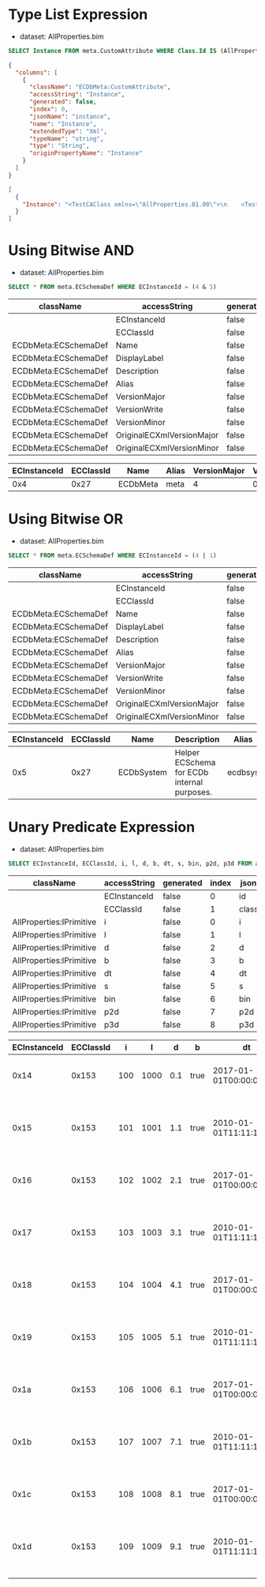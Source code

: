# Type List Expression

- dataset: AllProperties.bim

```sql
SELECT Instance FROM meta.CustomAttribute WHERE Class.Id IS (AllProperties.TestCAClass) LIMIT 1
```

```json
{
  "columns": [
    {
      "className": "ECDbMeta:CustomAttribute",
      "accessString": "Instance",
      "generated": false,
      "index": 0,
      "jsonName": "instance",
      "name": "Instance",
      "extendedType": "Xml",
      "typeName": "string",
      "type": "String",
      "originPropertyName": "Instance"
    }
  ]
}
```

```json
[
  {
    "Instance": "<TestCAClass xmlns=\"AllProperties.01.00\">\n    <TestCAProp>TestProp</TestCAProp>\n</TestCAClass>\n"
  }
]
```

# Using Bitwise AND

- dataset: AllProperties.bim

```sql
SELECT * FROM meta.ECSchemaDef WHERE ECInstanceId = (4 & 5)
```

| className            | accessString              | generated | index | jsonName                  | name                      | extendedType | typeName | type   | originPropertyName        |
| -------------------- | ------------------------- | --------- | ----- | ------------------------- | ------------------------- | ------------ | -------- | ------ | ------------------------- |
|                      | ECInstanceId              | false     | 0     | id                        | ECInstanceId              | Id           | long     | Id     | ECInstanceId              |
|                      | ECClassId                 | false     | 1     | className                 | ECClassId                 | ClassId      | long     | Id     | ECClassId                 |
| ECDbMeta:ECSchemaDef | Name                      | false     | 2     | name                      | Name                      | undefined    | string   | String | Name                      |
| ECDbMeta:ECSchemaDef | DisplayLabel              | false     | 3     | displayLabel              | DisplayLabel              | undefined    | string   | String | DisplayLabel              |
| ECDbMeta:ECSchemaDef | Description               | false     | 4     | description               | Description               | undefined    | string   | String | Description               |
| ECDbMeta:ECSchemaDef | Alias                     | false     | 5     | alias                     | Alias                     | undefined    | string   | String | Alias                     |
| ECDbMeta:ECSchemaDef | VersionMajor              | false     | 6     | versionMajor              | VersionMajor              | undefined    | int      | Int    | VersionMajor              |
| ECDbMeta:ECSchemaDef | VersionWrite              | false     | 7     | versionWrite              | VersionWrite              | undefined    | int      | Int    | VersionWrite              |
| ECDbMeta:ECSchemaDef | VersionMinor              | false     | 8     | versionMinor              | VersionMinor              | undefined    | int      | Int    | VersionMinor              |
| ECDbMeta:ECSchemaDef | OriginalECXmlVersionMajor | false     | 9     | originalECXmlVersionMajor | OriginalECXmlVersionMajor | undefined    | int      | Int    | OriginalECXmlVersionMajor |
| ECDbMeta:ECSchemaDef | OriginalECXmlVersionMinor | false     | 10    | originalECXmlVersionMinor | OriginalECXmlVersionMinor | undefined    | int      | Int    | OriginalECXmlVersionMinor |

| ECInstanceId | ECClassId | Name     | Alias | VersionMajor | VersionWrite | VersionMinor | OriginalECXmlVersionMajor | OriginalECXmlVersionMinor |
| ------------ | --------- | -------- | ----- | ------------ | ------------ | ------------ | ------------------------- | ------------------------- |
| 0x4          | 0x27      | ECDbMeta | meta  | 4            | 0            | 3            | 3                         | 2                         |

# Using Bitwise OR

- dataset: AllProperties.bim

```sql
SELECT * FROM meta.ECSchemaDef WHERE ECInstanceId = (4 | 1)
```

| className            | accessString              | generated | index | jsonName                  | name                      | extendedType | typeName | type   | originPropertyName        |
| -------------------- | ------------------------- | --------- | ----- | ------------------------- | ------------------------- | ------------ | -------- | ------ | ------------------------- |
|                      | ECInstanceId              | false     | 0     | id                        | ECInstanceId              | Id           | long     | Id     | ECInstanceId              |
|                      | ECClassId                 | false     | 1     | className                 | ECClassId                 | ClassId      | long     | Id     | ECClassId                 |
| ECDbMeta:ECSchemaDef | Name                      | false     | 2     | name                      | Name                      | undefined    | string   | String | Name                      |
| ECDbMeta:ECSchemaDef | DisplayLabel              | false     | 3     | displayLabel              | DisplayLabel              | undefined    | string   | String | DisplayLabel              |
| ECDbMeta:ECSchemaDef | Description               | false     | 4     | description               | Description               | undefined    | string   | String | Description               |
| ECDbMeta:ECSchemaDef | Alias                     | false     | 5     | alias                     | Alias                     | undefined    | string   | String | Alias                     |
| ECDbMeta:ECSchemaDef | VersionMajor              | false     | 6     | versionMajor              | VersionMajor              | undefined    | int      | Int    | VersionMajor              |
| ECDbMeta:ECSchemaDef | VersionWrite              | false     | 7     | versionWrite              | VersionWrite              | undefined    | int      | Int    | VersionWrite              |
| ECDbMeta:ECSchemaDef | VersionMinor              | false     | 8     | versionMinor              | VersionMinor              | undefined    | int      | Int    | VersionMinor              |
| ECDbMeta:ECSchemaDef | OriginalECXmlVersionMajor | false     | 9     | originalECXmlVersionMajor | OriginalECXmlVersionMajor | undefined    | int      | Int    | OriginalECXmlVersionMajor |
| ECDbMeta:ECSchemaDef | OriginalECXmlVersionMinor | false     | 10    | originalECXmlVersionMinor | OriginalECXmlVersionMinor | undefined    | int      | Int    | OriginalECXmlVersionMinor |

| ECInstanceId | ECClassId | Name       | Description                                 | Alias   | VersionMajor | VersionWrite | VersionMinor | OriginalECXmlVersionMajor | OriginalECXmlVersionMinor |
| ------------ | --------- | ---------- | ------------------------------------------- | ------- | ------------ | ------------ | ------------ | ------------------------- | ------------------------- |
| 0x5          | 0x27      | ECDbSystem | Helper ECSchema for ECDb internal purposes. | ecdbsys | 5            | 0            | 2            | 3                         | 2                         |

# Unary Predicate Expression

- dataset: AllProperties.bim

```sql
SELECT ECInstanceId, ECClassId, i, l, d, b, dt, s, bin, p2d, p3d FROM aps.TestElement WHERE True
```

| className                | accessString | generated | index | jsonName  | name         | extendedType | typeName | type     | originPropertyName |
| ------------------------ | ------------ | --------- | ----- | --------- | ------------ | ------------ | -------- | -------- | ------------------ |
|                          | ECInstanceId | false     | 0     | id        | ECInstanceId | Id           | long     | Id       | ECInstanceId       |
|                          | ECClassId    | false     | 1     | className | ECClassId    | ClassId      | long     | Id       | ECClassId          |
| AllProperties:IPrimitive | i            | false     | 0     | i         | i            | undefined    | int      | Int      | i                  |
| AllProperties:IPrimitive | l            | false     | 1     | l         | l            | undefined    | long     | Int64    | l                  |
| AllProperties:IPrimitive | d            | false     | 2     | d         | d            | undefined    | double   | Double   | d                  |
| AllProperties:IPrimitive | b            | false     | 3     | b         | b            | undefined    | boolean  | Boolean  | b                  |
| AllProperties:IPrimitive | dt           | false     | 4     | dt        | dt           | undefined    | dateTime | DateTime | dt                 |
| AllProperties:IPrimitive | s            | false     | 5     | s         | s            | undefined    | string   | String   | s                  |
| AllProperties:IPrimitive | bin          | false     | 6     | bin       | bin          | Json         | string   | Blob     | bin                |
| AllProperties:IPrimitive | p2d          | false     | 7     | p2d       | p2d          | undefined    | point2d  | Point2d  | p2d                |
| AllProperties:IPrimitive | p3d          | false     | 8     | p3d       | p3d          | undefined    | point3d  | Point3d  | p3d                |

| ECInstanceId | ECClassId | i   | l    | d   | b    | dt                      | s    | bin                                | p2d                          | p3d                                        |
| ------------ | --------- | --- | ---- | --- | ---- | ----------------------- | ---- | ---------------------------------- | ---------------------------- | ------------------------------------------ |
| 0x14         | 0x153     | 100 | 1000 | 0.1 | true | 2017-01-01T00:00:00.000 | str0 | BIN(1,2,3)                         | {"X": 1.034, "Y": 2.034}     | {"X": -1, "Y": 2.3, "Z": 3.0001}           |
| 0x15         | 0x153     | 101 | 1001 | 1.1 | true | 2010-01-01T11:11:11.000 | str1 | BIN(11,21,31,34,53,21,14,14,55,22) | {"X": 1111.11, "Y": 2222.22} | {"X": -111.11, "Y": -222.22, "Z": -333.33} |
| 0x16         | 0x153     | 102 | 1002 | 2.1 | true | 2017-01-01T00:00:00.000 | str2 | BIN(1,2,3)                         | {"X": 1.034, "Y": 2.034}     | {"X": -1, "Y": 2.3, "Z": 3.0001}           |
| 0x17         | 0x153     | 103 | 1003 | 3.1 | true | 2010-01-01T11:11:11.000 | str3 | BIN(11,21,31,34,53,21,14,14,55,22) | {"X": 1111.11, "Y": 2222.22} | {"X": -111.11, "Y": -222.22, "Z": -333.33} |
| 0x18         | 0x153     | 104 | 1004 | 4.1 | true | 2017-01-01T00:00:00.000 | str4 | BIN(1,2,3)                         | {"X": 1.034, "Y": 2.034}     | {"X": -1, "Y": 2.3, "Z": 3.0001}           |
| 0x19         | 0x153     | 105 | 1005 | 5.1 | true | 2010-01-01T11:11:11.000 | str5 | BIN(11,21,31,34,53,21,14,14,55,22) | {"X": 1111.11, "Y": 2222.22} | {"X": -111.11, "Y": -222.22, "Z": -333.33} |
| 0x1a         | 0x153     | 106 | 1006 | 6.1 | true | 2017-01-01T00:00:00.000 | str6 | BIN(1,2,3)                         | {"X": 1.034, "Y": 2.034}     | {"X": -1, "Y": 2.3, "Z": 3.0001}           |
| 0x1b         | 0x153     | 107 | 1007 | 7.1 | true | 2010-01-01T11:11:11.000 | str7 | BIN(11,21,31,34,53,21,14,14,55,22) | {"X": 1111.11, "Y": 2222.22} | {"X": -111.11, "Y": -222.22, "Z": -333.33} |
| 0x1c         | 0x153     | 108 | 1008 | 8.1 | true | 2017-01-01T00:00:00.000 | str8 | BIN(1,2,3)                         | {"X": 1.034, "Y": 2.034}     | {"X": -1, "Y": 2.3, "Z": 3.0001}           |
| 0x1d         | 0x153     | 109 | 1009 | 9.1 | true | 2010-01-01T11:11:11.000 | str9 | BIN(11,21,31,34,53,21,14,14,55,22) | {"X": 1111.11, "Y": 2222.22} | {"X": -111.11, "Y": -222.22, "Z": -333.33} |
